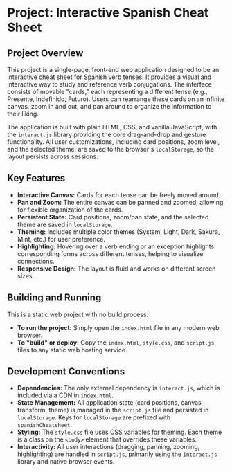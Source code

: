 # Project: Interactive Spanish Cheat Sheet

## Project Overview

This project is a single-page, front-end web application designed to be an interactive cheat sheet for Spanish verb tenses. It provides a visual and interactive way to study and reference verb conjugations. The interface consists of movable "cards," each representing a different tense (e.g., Presente, Indefinido, Futuro). Users can rearrange these cards on an infinite canvas, zoom in and out, and pan around to organize the information to their liking.

The application is built with plain HTML, CSS, and vanilla JavaScript, with the `interact.js` library providing the core drag-and-drop and gesture functionality. All user customizations, including card positions, zoom level, and the selected theme, are saved to the browser's `localStorage`, so the layout persists across sessions.

## Key Features

*   **Interactive Canvas:** Cards for each tense can be freely moved around.
*   **Pan and Zoom:** The entire canvas can be panned and zoomed, allowing for flexible organization of the cards.
*   **Persistent State:** Card positions, zoom/pan state, and the selected theme are saved in `localStorage`.
*   **Theming:** Includes multiple color themes (System, Light, Dark, Sakura, Mint, etc.) for user preference.
*   **Highlighting:** Hovering over a verb ending or an exception highlights corresponding forms across different tenses, helping to visualize connections.
*   **Responsive Design:** The layout is fluid and works on different screen sizes.

## Building and Running

This is a static web project with no build process.

*   **To run the project:** Simply open the `index.html` file in any modern web browser.
*   **To "build" or deploy:** Copy the `index.html`, `style.css`, and `script.js` files to any static web hosting service.

## Development Conventions

*   **Dependencies:** The only external dependency is `interact.js`, which is included via a CDN in `index.html`.
*   **State Management:** All application state (card positions, canvas transform, theme) is managed in the `script.js` file and persisted in `localStorage`. Keys for `localStorage` are prefixed with `spanishCheatsheet`.
*   **Styling:** The `style.css` file uses CSS variables for theming. Each theme is a class on the `<body>` element that overrides these variables.
*   **Interactivity:** All user interactions (dragging, panning, zooming, highlighting) are handled in `script.js`, primarily using the `interact.js` library and native browser events.
